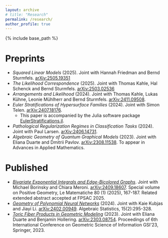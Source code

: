 ```yaml
---
layout: archive
# title: "Research"
permalink: /research/
author_profile: true
---
```


<!-- {% if author.googlescholar %}
  You can also find my articles on <u><a href="{{author.googlescholar}}">my Google Scholar profile</a>.</u>
{% endif %} -->

{% include base_path %}

<!-- {% for post in site.publications reversed %}
  {% include archive-single.html %}
{% endfor %} -->


Preprints
======
* *Squared Linear Models* (2025). Joint with Hannah Friedman and Bernd Sturmfels. [arXiv:2505.19351](https://arxiv.org/abs/2505.19351)
* *The Likelihood Correspondence* (2025). Joint with Thomas Kahle, Hal Schenck and Bernd Sturmfels. [arXiv:2503.02536](https://arxiv.org/abs/2503.02536)
* *Arrangements and Likelihood* (2024). Joint with Thomas Kahle, Lukas Kühne, Leonie Mühlherr and Bernd Sturmfels. [arXiv:2411.09508](https://arxiv.org/abs/2411.09508).
* *Euler Stratifications of Hypersurface Families* (2024). Joint with Simon Telen. [arXiv:2407.18176](https://arxiv.org/abs/2407.18176).
  * This paper is accompanied by the Julia software package [EulerStratifications.jl](https://github.com/maximilianwiesmann/EulerStratifications.jl).
* *Pathological Regularization Regimes in Classification Tasks* (2024). Joint with Paul Larsen. [arXiv:2406.14731](https://arxiv.org/abs/2406.14731).
* *Algebraic Geometry of Quantum Graphical Models* (2023). Joint with Eliana Duarte and Dmitrii Pavlov. [arXiv:2308.11538](https://arxiv.org/abs/2308.11538). To appear in Advances in Applied Mathematics.


Published
======
* [*Bivariate Exponential Integrals and Edge-Bicolored Graphs*](https://lematematiche.dmi.unict.it/index.php/lematematiche/article/view/2723). Joint with Michael Borinsky and Chiara Meroni. [arXiv:2409.18607](https://arxiv.org/abs/2409.18607). Special volume on Positive Geometry, Le Matematiche 80 (1) (2025), 167-187. Related extended abstract accepted at FPSAC 2025.
* [*Geometry of Polynomial Neural Networks*](https://doi.org/10.2140/astat.2024.15.295) (2024). Joint with Kaie Kubjas and Jiayi Li. [arXiv:2402.00949](https://arxiv.org/abs/2402.00949). Algebraic Statistics, 15(2):295-328.
* [*Toric Fiber Products in Geometric Modeling*](https://doi.org/10.1007/978-3-031-38271-0_49) (2023). Joint with Eliana Duarte and Benjamin Hollering. [arXiv:2303.08754](https://arxiv.org/abs/2303.08754). Proceedings of 6th International Conference on Geometric Science of Information GSI'23, Springer, 2023.

